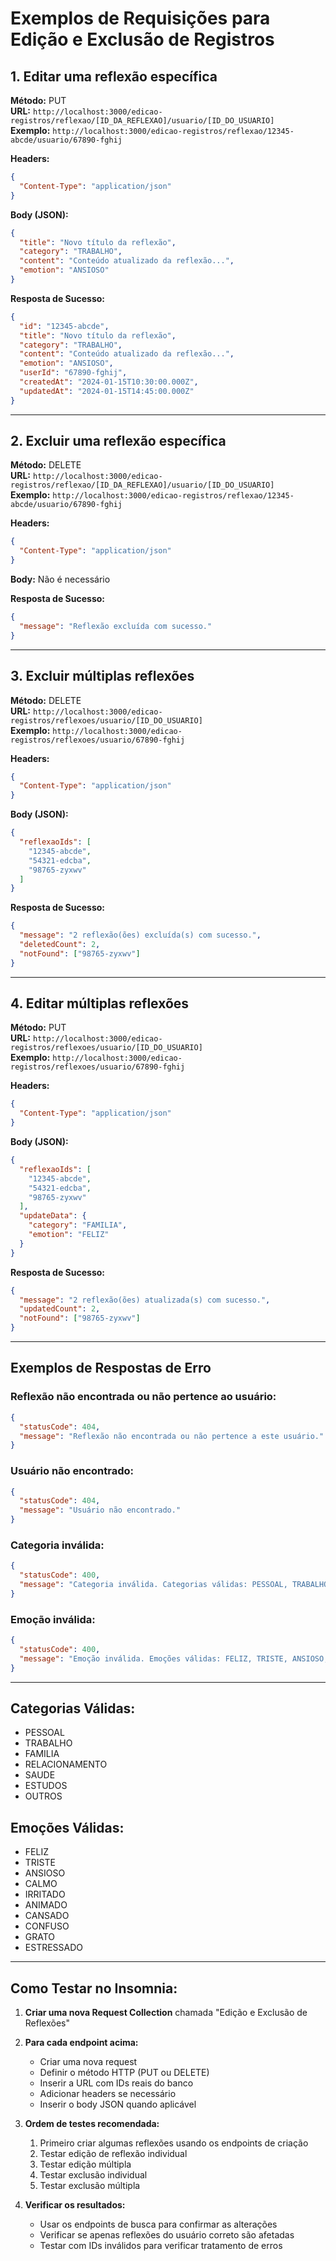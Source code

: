 # Exemplos de Requisições para Edição e Exclusão de Registros

## 1. Editar uma reflexão específica

**Método:** PUT  
**URL:** `http://localhost:3000/edicao-registros/reflexao/[ID_DA_REFLEXAO]/usuario/[ID_DO_USUARIO]`  
**Exemplo:** `http://localhost:3000/edicao-registros/reflexao/12345-abcde/usuario/67890-fghij`

**Headers:**
```json
{
  "Content-Type": "application/json"
}
```

**Body (JSON):**
```json
{
  "title": "Novo título da reflexão",
  "category": "TRABALHO",
  "content": "Conteúdo atualizado da reflexão...",
  "emotion": "ANSIOSO"
}
```

**Resposta de Sucesso:**
```json
{
  "id": "12345-abcde",
  "title": "Novo título da reflexão",
  "category": "TRABALHO",
  "content": "Conteúdo atualizado da reflexão...",
  "emotion": "ANSIOSO",
  "userId": "67890-fghij",
  "createdAt": "2024-01-15T10:30:00.000Z",
  "updatedAt": "2024-01-15T14:45:00.000Z"
}
```

---

## 2. Excluir uma reflexão específica

**Método:** DELETE  
**URL:** `http://localhost:3000/edicao-registros/reflexao/[ID_DA_REFLEXAO]/usuario/[ID_DO_USUARIO]`  
**Exemplo:** `http://localhost:3000/edicao-registros/reflexao/12345-abcde/usuario/67890-fghij`

**Headers:**
```json
{
  "Content-Type": "application/json"
}
```

**Body:** Não é necessário

**Resposta de Sucesso:**
```json
{
  "message": "Reflexão excluída com sucesso."
}
```

---

## 3. Excluir múltiplas reflexões

**Método:** DELETE  
**URL:** `http://localhost:3000/edicao-registros/reflexoes/usuario/[ID_DO_USUARIO]`  
**Exemplo:** `http://localhost:3000/edicao-registros/reflexoes/usuario/67890-fghij`

**Headers:**
```json
{
  "Content-Type": "application/json"
}
```

**Body (JSON):**
```json
{
  "reflexaoIds": [
    "12345-abcde",
    "54321-edcba",
    "98765-zyxwv"
  ]
}
```

**Resposta de Sucesso:**
```json
{
  "message": "2 reflexão(ões) excluída(s) com sucesso.",
  "deletedCount": 2,
  "notFound": ["98765-zyxwv"]
}
```

---

## 4. Editar múltiplas reflexões

**Método:** PUT  
**URL:** `http://localhost:3000/edicao-registros/reflexoes/usuario/[ID_DO_USUARIO]`  
**Exemplo:** `http://localhost:3000/edicao-registros/reflexoes/usuario/67890-fghij`

**Headers:**
```json
{
  "Content-Type": "application/json"
}
```

**Body (JSON):**
```json
{
  "reflexaoIds": [
    "12345-abcde",
    "54321-edcba",
    "98765-zyxwv"
  ],
  "updateData": {
    "category": "FAMILIA",
    "emotion": "FELIZ"
  }
}
```

**Resposta de Sucesso:**
```json
{
  "message": "2 reflexão(ões) atualizada(s) com sucesso.",
  "updatedCount": 2,
  "notFound": ["98765-zyxwv"]
}
```

---

## Exemplos de Respostas de Erro

### Reflexão não encontrada ou não pertence ao usuário:
```json
{
  "statusCode": 404,
  "message": "Reflexão não encontrada ou não pertence a este usuário."
}
```

### Usuário não encontrado:
```json
{
  "statusCode": 404,
  "message": "Usuário não encontrado."
}
```

### Categoria inválida:
```json
{
  "statusCode": 400,
  "message": "Categoria inválida. Categorias válidas: PESSOAL, TRABALHO, FAMILIA, RELACIONAMENTO, SAUDE, ESTUDOS, OUTROS"
}
```

### Emoção inválida:
```json
{
  "statusCode": 400,
  "message": "Emoção inválida. Emoções válidas: FELIZ, TRISTE, ANSIOSO, CALMO, IRRITADO, ANIMADO, CANSADO, CONFUSO, GRATO, ESTRESSADO"
}
```

---

## Categorias Válidas:
- PESSOAL
- TRABALHO  
- FAMILIA
- RELACIONAMENTO
- SAUDE
- ESTUDOS
- OUTROS

## Emoções Válidas:
- FELIZ
- TRISTE
- ANSIOSO
- CALMO
- IRRITADO
- ANIMADO
- CANSADO
- CONFUSO
- GRATO
- ESTRESSADO

---

## Como Testar no Insomnia:

1. **Criar uma nova Request Collection** chamada "Edição e Exclusão de Reflexões"

2. **Para cada endpoint acima:**
   - Criar uma nova request
   - Definir o método HTTP (PUT ou DELETE)
   - Inserir a URL com IDs reais do banco
   - Adicionar headers se necessário
   - Inserir o body JSON quando aplicável

3. **Ordem de testes recomendada:**
   1. Primeiro criar algumas reflexões usando os endpoints de criação
   2. Testar edição de reflexão individual
   3. Testar edição múltipla
   4. Testar exclusão individual  
   5. Testar exclusão múltipla

4. **Verificar os resultados:**
   - Usar os endpoints de busca para confirmar as alterações
   - Verificar se apenas reflexões do usuário correto são afetadas
   - Testar com IDs inválidos para verificar tratamento de erros